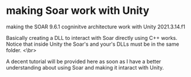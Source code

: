 # making Soar work with Unity
 making the SOAR 9.6.1 cogninitve architecture work with Unity 2021.3.14.f1

Basically creating a DLL to interact with Soar directly using C++ works. Notice that inside Unity the Soar's and your's DLLs must be in the same folder. <\br> 

A decent tutorial will be provided here as soon as I have a better understanding about using Soar and making it intaract with Unity.
